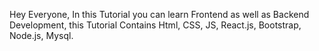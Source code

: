 Hey Everyone,
In this Tutorial you can learn Frontend as well as Backend Development,
this Tutorial Contains Html, CSS, JS, React.js, Bootstrap, Node.js, Mysql.
